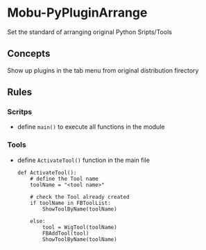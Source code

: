 # Mobu-PyPluginArrange
Set the standard of arranging original Python Sripts/Tools
<br>

## Concepts
Show up plugins in the tab menu from original distribution firectory


## Rules
### Scritps
- define `main()` to execute all functions in the module


### Tools
- define `ActivateTool()` function in the main file<br>
    ```
    def ActivateTool():
        # define the Tool name 
        toolName = "<tool name>"

        # check the Tool already created
        if toolName in FBToolList:
            ShowToolByName(toolName)
    
        else:
            tool = WigTool(toolName)
            FBAddTool(tool)
            ShowToolByName(toolName)
    ```